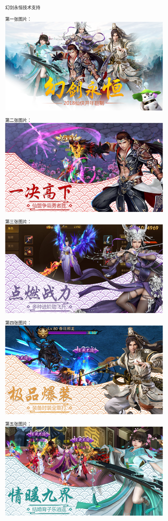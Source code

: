 幻剑永恒技术支持</br></br>
第一张图片：</br>
![](https://github.com/jejubewrdue/jejubewrdue/blob/hjyh/1.png?raw=true)</br></br>
第二张图片：</br>
![](https://github.com/jejubewrdue/jejubewrdue/blob/hjyh/2.png?raw=true)</br></br>
第三张图片：</br>
![](https://github.com/jejubewrdue/jejubewrdue/blob/hjyh/3.png?raw=true)</br></br>
第四张图片：</br>
![](https://github.com/jejubewrdue/jejubewrdue/blob/hjyh/4.png?raw=true)</br></br>
第五张图片：</br>
![](https://github.com/jejubewrdue/jejubewrdue/blob/hjyh/5.png?raw=true)</br></br>
